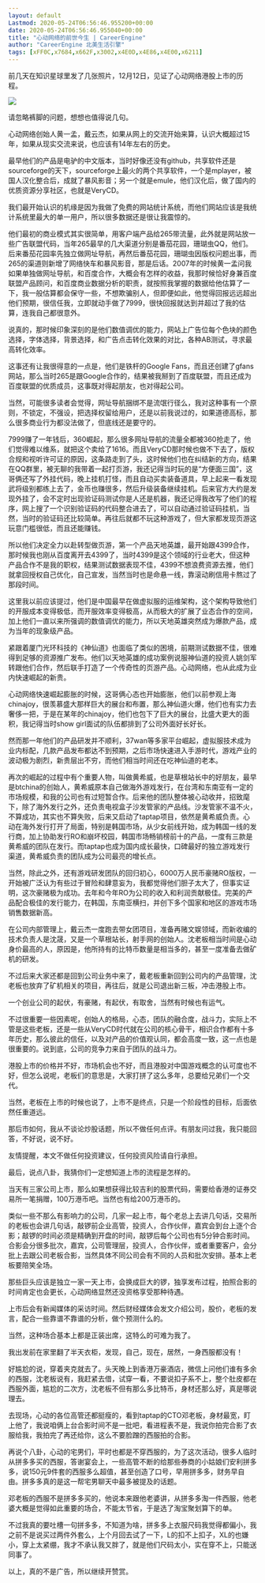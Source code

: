 ```yaml
---
layout: default
Lastmod: 2020-05-24T06:56:46.955200+00:00
date: 2020-05-24T06:56:46.955040+00:00
title: "心动网络的前世今生 | CareerEngine"
author: "CareerEngine 北美生活引擎"
tags: [xFF0C,x7684,x662F,x3002,x4E0D,x4E86,x4E00,x6211]
---
```


前几天在知识星球里发了几张照片，12月12日，见证了心动网络港股上市的历程。

  

![](https://images.weserv.nl/?url=//static.careerengine.us/api/aov2/https%253A_%257C__%257C_mmbiz.qpic.cn_%257C_mmbiz_jpg_%257C_nBKX0s8fer3XqGFgia0ORe1iaiaIL3PialDtDLWV6z76j9Wr565bte5XSEViaZPxOoPbrnLEhoxIv7bgzckyLvjh9Kw_%257C_640%253Fwx_fmt%253Djpeg)

请忽略裤脚的问题，想想也值得说几句。

心动网络创始人黄一孟，戴云杰，如果从网上的交流开始来算，认识大概超过15年，如果从现实交流来说，也应该有14年左右的历史。

最早他们的产品是电驴的中文版本，当时好像还没有github，共享软件还是sourceforge的天下，sourceforge上最火的两个共享软件，一个是mplayer，被国人汉化整合后，成就了暴风影音；另一个就是emule，他们汉化后，做了国内的优质资源分享社区，也就是VeryCD。

我们最开始认识的机缘是因为我做了免费的网站统计系统，而他们网站应该是我统计系统里最大的单一用户，所以很多数据还是很让我震惊的。

他们最初的商业模式其实很简单，用客户端产品给265带流量，此外就是网站放一些广告联盟代码，当年265最早的几大渠道分别是番茄花园，珊瑚虫QQ，他们。后来番茄花园率先独立做网址导航，再然后番茄花园，珊瑚虫因版权问题出事，而265的渠道则新增了网络快车和暴风影音，那是后话。2007年的时候黄一孟问我如果单独做网址导航，和百度合作，大概会有怎样的收益，我那时候恰好身兼百度联盟产品顾问，和百度商业数据分析的职责，就按照我掌握的数据给他估算了一下，我一般估算都会保守一些，不想欺骗别人，但即便如此，他觉得回报远远超出他们预期，很信任我，立即就动手做了7999，很快回报就达到并超过了我的估算，连我自己都很意外。

  

说真的，那时候印象深刻的是他们数值调优的能力，网站上广告位每个色块的颜色选择，字体选择，背景选择，和广告点击转化效果的对比，各种AB测试，寻求最高转化效率。

这事还有让我很得意的一点是，他们是铁杆的Google Fans，而且还创建了gfans网站，那么当时265是跟Google合作的，结果被我掰到了百度联盟，而且还成为百度联盟的优质成员，这事既对得起朋友，也对得起公司。

当然，可能很多读者会觉得，网址导航捆绑不是流氓行径么，我对这种事有一个原则，不锁定，不强设，把选择权留给用户，还是以前我说过的，如果道德高标，那么很多商业行为都没法做了，但底线还是要守的。

7999赚了一年钱后，360崛起，那么很多网址导航的流量全都被360抢走了，他们觉得难以维系，就把这个卖给了1616。而且VeryCD那时候也做不下去了，版权合规和视听许可证的原因，这条路走到了头，这时候他们也在纠结新的方向，结果在QQ群里，被无聊的我带着一起打页游，我还记得当时玩的是“方便面三国”，这哥俩还写了外挂代码，晚上挂机打怪，而且自动买卖装备道具，早上起来一看发现武将级别都练上去了，金币也赚很多，然后升级装备继续挂机。后来官方大约是发现外挂了，会不定时出现验证码测试你是人还是机器，我还记得我改写了他们的程序，网上搜了一个识别验证码的代码整合进去了，可以自动通过验证码挂机，当然，当时的验证码还比较简单。再往后就都不玩这种游戏了，但大家都发现页游这玩意门槛很低，而且还能赚钱。

所以他们决定全力以赴转型做页游，第一个产品天地英雄，最开始跟4399合作，那时候我也刚从百度离开去4399了，当时4399是这个领域的行业老大，但这种产品合作不是我的职权，结果测试数据表现不佳，4399不想浪费资源去推，他们就拿回授权自己优化，自己宣发，当然当时也是命悬一线，靠滚动刷信用卡熬过了那段时间。

这里我以前应该提过，他们是中国最早在做虚拟服的运维架构，这个架构导致他们的开服成本变得极低，而开服效率变得极高，从而极大的扩展了业态合作的空间，加上他们一直以来所强调的数值调优的能力，所以天地英雄突然成为爆款产品，成为当年的现象级产品。

紧跟着厦门光环科技的《神仙道》也面临了类似的困境，前期测试数据不佳，很难得到足够的资源推广发布。他们以天地英雄的成功案例说服神仙道的投资人姚剑军转跟他们合作，然后联手打造了一个传奇性的页游产品。心动网络，也从此成为业内快速崛起的新贵。

心动网络快速崛起膨胀的时候，这哥俩心态也开始膨胀，他们以前参观上海chinajoy，很羡慕盛大那样巨大的展台和布置，那么神仙道火爆，他们也有实力去奢侈一把，于是在某年的chinajoy，他们也包下了巨大的展台，比盛大更大的面积，我记得当时show girl面试的队伍都排到了公司外面好长好长。

然而那一年他们的产品研发并不顺利，37wan等多家平台崛起，虚拟服技术成为业内标配，几款产品发布都达不到预期，之后市场快速进入手游时代，游戏产业的波动极为剧烈，新贵层出不穷，而他们相当时间还在吃神仙道的老本。

再次的崛起的过程中有个重要人物，叫做黄希威，也是草根站长中的好朋友，最早是btchina的创始人，黄希威原本自己做海外游戏发行，在台湾和东南亚有一定的市场规模，和我的公司也有过短暂合作。后来他的团队整体被心动收并，招致麾下，除了海外发行之外，还负责电视盒子沙发管家的产品线。沙发管家不温不火，不算成功，其实也不算失败，后来又启动了taptap项目，依然是黄希威负责。心动在海外发行打开了局面，特别是韩国市场，从少女前线开始，成为韩国一线的发行商，加上协助发行RO和崩坏校园，韩国市场畅销榜前十的产品，一度有三款是黄希威的团队在发行。而taptap也成为国内成长最快，口碑最好的独立游戏发行渠道，黄希威负责的团队成为公司最亮的增长点。

当然，除此之外，还有游戏研发团队的回归初心，6000万人民币豪赌RO版权，一开始被广泛认为有些过于冒险和肆意妄为，我都觉得他们胆子太大了，但事实证明，这次豪赌极为成功。去年和今年RO为公司的收入和利润贡献极佳。完美的产品配合极佳的发行能力，在韩国，东南亚横扫，并创下多个国家和地区的游戏市场销售数据新高。

  

在公司内部管理上，戴云杰一度跑去带女团项目，准备再赌文娱领域，而新收编的技术负责人是沈晟，又是一个草根站长，射手网的创始人。沈老板相当时间是心动身价最高的人，原因是，他所持有的比特币数量是相当多的，甚至一度准备去做矿机的研发。

不过后来大家还都是回到公司业务中来了，戴老板重新回到公司内的产品管理，沈老板也放弃了矿机相关的项目，再往后，就是公司退出新三板，冲击港股上市。

一个创业公司的起伏，有豪赌，有起伏，有取舍，当然有时候也有运气。

不过很重要一些因素呢，创始人的格局，心态，团队的融合度，战斗力，实际上不管是这些老板，还是一些从VeryCD时代就在公司的核心骨干，相识合作都有十多年历史，那么彼此的信任，以及对产品的价值观认同，都会高度一致，这一点也是很重要的。说到底，公司的竞争力来自于团队的战斗力。

港股上市的价格并不好，市场机会也不好，而且港股对中国游戏概念的认可度也不好，但怎么说呢，老板们的意思是，大家打拼了这么多年，总要给兄弟们一个交代。

当然，老板在上市的时候也说了，上市不是终点，只是一个阶段性的目标，后面依然任重道远。

那后市如何，我从不谈论炒股话题，所以不做任何点评。有朋友问过我，我只能回答，不好说，说不好。

友情提醒，本文不做任何投资建议，任何投资风险请自行承担。

最后，说点八卦，我猜你们一定想知道上市的流程是怎样的。

当天有三家公司上市，那么如果想获得比较吉利的股票代码，需要给香港的证券交易所一笔捐赠，100万港币吧。当然也有给200万港币的。

  

类似一些不那么有影响力的公司，几家一起上市，每个老总上去讲几句话，交易所的老板也会讲几句话，敲锣前企业高管，投资人，合作伙伴，嘉宾会到台上逐个合影；敲锣的时间必须是精确到开盘的时间，敲锣后每个公司也有5分钟合影时间。合影会分很多批次，嘉宾，公司管理层，投资人，合作伙伴，或者重要客户，会分批上去跟公司老板合影，当然具体不同公司会有不同的人员和批次安排。基本上老板要陪笑全场。

那些巨头应该是独立一家一天上市，会换成巨大的锣，独享发布过程，拍照合影的时间肯定也会更长，心动网络显然还没资格享受那种待遇。

上市后会有新闻媒体的采访时间。然后财经媒体会发文介绍公司，股价，老板的发言，配合一些靠谱不靠谱的分析，做个预测什么的。

当然，这种场合基本上都是正装出席，这特么的可难为我了。

我出发前在家里翻了半天衣柜，发现，自己，现在，居然，一身西服都没有！

好尴尬的说，穿着夹克就去了。头天晚上到香港万豪酒店，微信上问他们谁有多余的西服，沈老板说有，我赶紧去借，试穿一看，不要说扣子系不上，整个肚皮都在西服外面，尴尬的二次方，沈老板不但有那么多比特币，身材还那么好，真是哪说理去。

  

去现场，心动的各位高管还都挺瘦的，看到taptap的CTO邓老板，身材最宽，盯上他了，我说咱俩上台合影时间不是一批吧，看进程表不是，我说你拍完合影了衣服给我，我拍完了再还给你，这么不要脸蹭的西服拍的合影。

再说个八卦，心动的宅男们，平时也都是不穿西服的，为了这次活动，很多人临时从拼多多买的西服，答谢宴会上，一些高管不断的给那些券商的小姑娘们安利拼多多，说150元9件套的西服多么超值，甚至创造了口号，早用拼多多，财务早自由。拼多多真的是这一帮宅男聊天中最多被提及的话题。

邓老板的西服不是拼多多买的，他说本来跟他老婆讲，从拼多多淘一件西服，他老婆大概是觉得如此重要的场合，不能太节省，于是选了淘宝聚划算下的单。

不过我真的要吐槽一句拼多多，不知道为啥，拼多多上衣服尺码我觉得都偏小，我之前不是说买过两件外套么，上个月回去试了一下，L的扣不上扣子，XL的也嫌小，穿上太紧绷，我才不承认我又胖了，就是他们尺码太小，实在穿不上，只能送同事了。

以上，真的不是广告，所以继续开赞赏。

